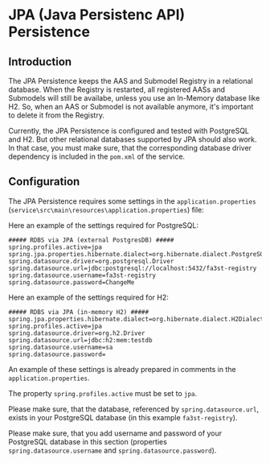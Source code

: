 # JPA (Java Persistenc API) Persistence

## Introduction

The JPA Persistence keeps the AAS and Submodel Registry in a relational database. When the Registry is restarted, all registered AASs and Submodels will still be availabe, unless you use an In-Memory database like H2. So, when an AAS or Submodel is not available anymore, it's important to delete it from the Registry.

Currently, the JPA Persistence is configured and tested with PostgreSQL and H2. But other relational databases supported by JPA should also work.
In that case, you must make sure, that the corresponding database driver dependency is included in the `pom.xml` of the service.

## Configuration

The JPA Persistence requires some settings in the `application.properties` (`service\src\main\resources\application.properties`) file:

Here an example of the settings required for PostgreSQL:

```properties
##### RDBS via JPA (external PostgresDB) #####
spring.profiles.active=jpa
spring.jpa.properties.hibernate.dialect=org.hibernate.dialect.PostgreSQLDialect
spring.datasource.driver=org.postgresql.Driver
spring.datasource.url=jdbc:postgresql://localhost:5432/fa3st-registry
spring.datasource.username=fa3st-registry
spring.datasource.password=ChangeMe
```

Here an example of the settings required for H2:

```properties
##### RDBS via JPA (in-memory H2) #####
spring.jpa.properties.hibernate.dialect=org.hibernate.dialect.H2Dialect
spring.profiles.active=jpa
spring.datasource.driver=org.h2.Driver
spring.datasource.url=jdbc:h2:mem:testdb
spring.datasource.username=sa
spring.datasource.password=
```

An example of these settings is already prepared in comments in the `application.properties`.

The property `spring.profiles.active` must be set to `jpa`.

Please make sure, that the database, referenced by `spring.datasource.url`, exists in your PostgreSQL database (in this example `fa3st-registry`).

Please make sure, that you add username and password of your PostgreSQL database in this section (properties `spring.datasource.username` and `spring.datasource.password`).

